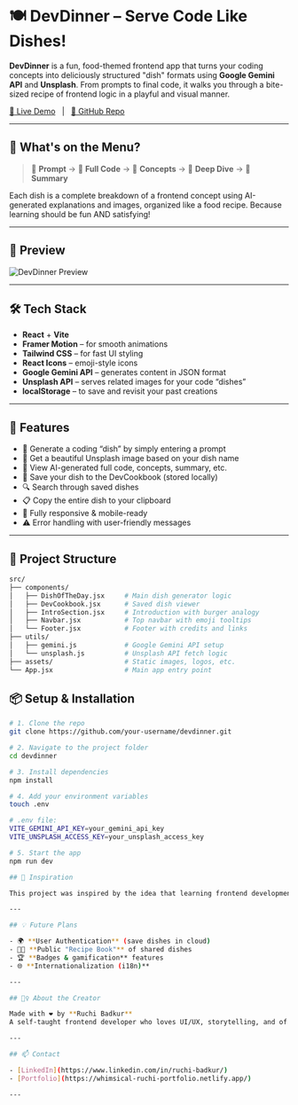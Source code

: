 # 🍽️ DevDinner – Serve Code Like Dishes!

**DevDinner** is a fun, food-themed frontend app that turns your coding concepts into deliciously structured "dish" formats using **Google Gemini API** and **Unsplash**. From prompts to final code, it walks you through a bite-sized recipe of frontend logic in a playful and visual manner.

[🚀 Live Demo](https://your-live-link.netlify.app) &nbsp;&nbsp;|&nbsp;&nbsp; [📂 GitHub Repo](https://github.com/your-username/devdinner)

---

## 🍔 What's on the Menu?

> 🍞 **Prompt** → 🥓 **Full Code** → 🥬 **Concepts** → 🍟 **Deep Dive** → 🍦 **Summary**

Each dish is a complete breakdown of a frontend concept using AI-generated explanations and images, organized like a food recipe. Because learning should be fun AND satisfying!

---

## 📸 Preview

![DevDinner Preview](./public/screenshot.png)

---

## 🛠️ Tech Stack

- **React** + **Vite**
- **Framer Motion** – for smooth animations
- **Tailwind CSS** – for fast UI styling
- **React Icons** – emoji-style icons
- **Google Gemini API** – generates content in JSON format
- **Unsplash API** – serves related images for your code “dishes”
- **localStorage** – to save and revisit your past creations

---

## 🧠 Features

- 🍳 Generate a coding “dish” by simply entering a prompt
- 📸 Get a beautiful Unsplash image based on your dish name
- 🧾 View AI-generated full code, concepts, summary, etc.
- 💾 Save your dish to the DevCookbook (stored locally)
- 🔍 Search through saved dishes
- 📋 Copy the entire dish to your clipboard
- 📱 Fully responsive & mobile-ready
- ⚠️ Error handling with user-friendly messages

---

## 🚧 Project Structure

```bash
src/
├── components/
│   ├── DishOfTheDay.jsx     # Main dish generator logic
│   ├── DevCookbook.jsx      # Saved dish viewer
│   ├── IntroSection.jsx     # Introduction with burger analogy
│   ├── Navbar.jsx           # Top navbar with emoji tooltips
│   └── Footer.jsx           # Footer with credits and links
├── utils/
│   ├── gemini.js            # Google Gemini API setup
│   └── unsplash.js          # Unsplash API fetch logic
├── assets/                  # Static images, logos, etc.
└── App.jsx                  # Main app entry point
```
## 📦 Setup & Installation

```bash
# 1. Clone the repo
git clone https://github.com/your-username/devdinner.git

# 2. Navigate to the project folder
cd devdinner

# 3. Install dependencies
npm install

# 4. Add your environment variables
touch .env

# .env file:
VITE_GEMINI_API_KEY=your_gemini_api_key
VITE_UNSPLASH_ACCESS_KEY=your_unsplash_access_key

# 5. Start the app
npm run dev

## 📖 Inspiration

This project was inspired by the idea that learning frontend development should feel like assembling your favorite burger — one layer at a time. That’s why each code snippet is served like a meal: visual, structured, and deeply satisfying!

---

## 💡 Future Plans

- 🌍 **User Authentication** (save dishes in cloud)  
- 🧑‍🍳 **Public "Recipe Book"** of shared dishes  
- 🏆 **Badges & gamification** features  
- 🌐 **Internationalization (i18n)**  

---

## 🙋‍♀️ About the Creator

Made with ❤️ by **Ruchi Badkur**  
A self-taught frontend developer who loves UI/UX, storytelling, and of course — coding metaphors 🍕

---

## 📫 Contact

- [LinkedIn](https://www.linkedin.com/in/ruchi-badkur/)   
- [Portfolio](https://whimsical-ruchi-portfolio.netlify.app/)

---
